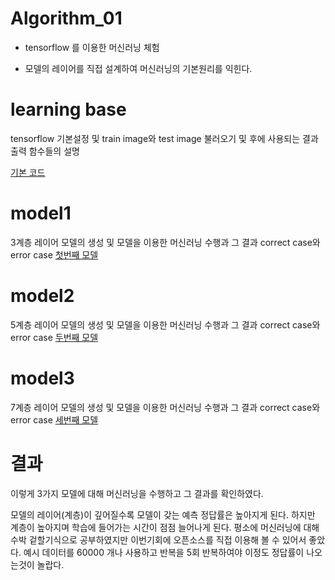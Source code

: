 # Algorithm_01
- tensorflow 를 이용한 머신러닝 체험

- 모델의 레이어를 직접 설계하여 머신러닝의 기본원리를 익힌다.

# learning base
tensorflow 기본설정 및 train image와 test image 불러오기
및 후에 사용되는 결과출력 함수들의 설명

[기본 코드](https://github.com/ysh4296/Algorithm_01/blob/main/learning%20base.ipynb)

# model1
3계층 레이어 모델의 생성 및 모델을 이용한 머신러닝 수행과 그 결과
correct case와 error case
[첫번째 모델](https://github.com/ysh4296/Algorithm_01/blob/main/model1.ipynb)

# model2
5계층 레이어 모델의 생성 및 모델을 이용한 머신러닝 수행과 그 결과
correct case와 error case
[두번째 모델](https://github.com/ysh4296/Algorithm_01/blob/main/model2.ipynb)

# model3
7계층 레이어 모델의 생성 및 모델을 이용한 머신러닝 수행과 그 결과
correct case와 error case
[세번째 모델](https://github.com/ysh4296/Algorithm_01/blob/main/model3.ipynb)


# 결과
이렇게 3가지 모델에 대해 머신러닝을 수행하고 그 결과를 확인하였다.

모델의 레이어(계층)이 깊어질수록 모델이 갖는 예측 정답률은 높아지게 된다.
하지만 계층이 높아지며 학습에 들어가는 시간이 점점 늘어나게 된다.
평소에 머신러닝에 대해 수박 겉할기식으로 공부하였지만 이번기회에 오픈소스를 직접 이용해 볼 수 있어서 좋았다.
예시 데이터를 60000 개나 사용하고 반복을 5회 반복하여야 이정도 정답률이 나오는것이 놀랍다.
